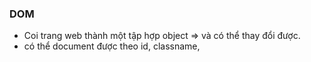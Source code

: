 
### DOM
* Coi trang web thành một tập hợp object => và có thể thay đổi được.
* có thể document được theo id, classname, 